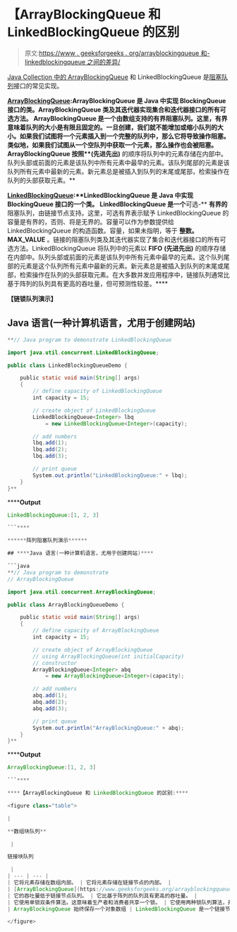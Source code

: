 # 【ArrayBlockingQueue 和 LinkedBlockingQueue 的区别

> 原文:[https://www . geeksforgeeks . org/arrayblockingqueue 和-linkedblockingqueue 之间的差异/](https://www.geeksforgeeks.org/difference-between-arrayblockingqueue-and-linkedblockingqueue/)

[Java Collection 中的 ArrayBlockingQueue](https://www.geeksforgeeks.org/arrayblockingqueue-class-in-java/) 和 LinkedBlockingQueue 是[阻塞队列](https://www.geeksforgeeks.org/blockingqueue-interface-in-java/)接口的常见实现。

[**ArrayBlockingQueue**](https://www.geeksforgeeks.org/arrayblockingqueue-class-in-java/)**:**ArrayBlockingQueue 是 Java 中实现 **BlockingQueue** 接口的类。ArrayBlockingQueue 类及其迭代器实现集合和迭代器接口的所有可选方法。 ArrayBlockingQueue 是一个由数组支持的有界阻塞队列。这里，有界意味着队列的大小是有限且固定的。一旦创建，我们就不能增加或缩小队列的大小。如果我们试图将一个元素插入到一个完整的队列中，那么它将导致操作阻塞。类似地，如果我们试图从一个空队列中获取一个元素，那么操作也会被阻塞。ArrayBlockingQueue 按照****(先进先出)** 的顺序将队列中的元素存储在内部中。队列头部或前面的元素是该队列中所有元素中最早的元素。该队列尾部的元素是该队列所有元素中最新的元素。新元素总是被插入到队列的末尾或尾部，检索操作在队列的头部获取元素。**

**[**LinkedBlockingQueue**](https://www.geeksforgeeks.org/linkedblockingqueue-class-in-java/#:~:text=LinkedBlockingQueue%20is%20an%20optionally%2Dbounded,to%20the%20constructor%20of%20LinkedBlockingQueue.):**LinkedBlockingQueue 是 Java 中实现 BlockingQueue 接口的一个类。** **LinkedBlockingQueue 是一个**可选-** **有界的** 阻塞队列，由链接节点支持。这里，可选有界表示赋予 LinkedBlockingQueue 的容量是有界的，否则、将是无界的。容量可以作为参数提供给 LinkedBlockingQueue 的构造函数。容量，如果未指明，等于 **整数。MAX_VALUE** 。链接的阻塞队列类及其迭代器实现了集合和迭代器接口的所有可选方法。LinkedBlockingQueue 将队列中的元素以 **FIFO** **(先进先出)** 的顺序存储在内部中。队列头部或前面的元素是该队列中所有元素中最早的元素。这个队列尾部的元素是这个队列所有元素中最新的元素。新元素总是被插入到队列的末尾或尾部，检索操作在队列的头部获取元素。在大多数并发应用程序中，链接队列通常比基于阵列的队列具有更高的吞吐量，但可预测性较差。****

******【链锁队列演示】******

## ****Java 语言(一种计算机语言，尤用于创建网站)****

```java
**// Java program to demonstrate LinkedBlockingQueue

import java.util.concurrent.LinkedBlockingQueue;

public class LinkedBlockingQueueDemo {

    public static void main(String[] args)
    {
        // define capacity of LinkedBlockingQueue
        int capacity = 15;

        // create object of LinkedBlockingQueue
        LinkedBlockingQueue<Integer> lbq
            = new LinkedBlockingQueue<Integer>(capacity);

        // add numbers
        lbq.add(1);
        lbq.add(2);
        lbq.add(3);

        // print queue
        System.out.println("LinkedBlockingQueue:" + lbq);
    }
}**
```

******Output**

```java
LinkedBlockingQueue:[1, 2, 3]

```**** 

******阵列阻塞队列演示******

## ****Java 语言(一种计算机语言，尤用于创建网站)****

```java
**// Java program to demonstrate
// ArrayBlockingQueue

import java.util.concurrent.ArrayBlockingQueue;

public class ArrayBlockingQueueDemo {

    public static void main(String[] args)
    {
        // define capacity of ArrayBlockingQueue
        int capacity = 15;

        // create object of ArrayBlockingQueue
        // using ArrayBlockingQueue(int initialCapacity)
        // constructor
        ArrayBlockingQueue<Integer> abq
            = new ArrayBlockingQueue<Integer>(capacity);

        // add numbers
        abq.add(1);
        abq.add(2);
        abq.add(3);

        // print queue
        System.out.println("ArrayBlockingQueue:" + abq);
    }
}**
```

******Output**

```java
ArrayBlockingQueue:[1, 2, 3]

```**** 

****【ArrayBlockingQueue 和 LinkedBlockingQueue 的区别:****

<figure class="table">

| 

**数组块队列**

 | 

链接块队列

 |
| --- | --- |
| 它将元素存储在数组内部。 | 它将元素存储在链接节点的内部。 |
| [ArrayBlockingQueue](https://www.geeksforgeeks.org/arrayblockingqueue-class-in-java/) 是有界的，这意味着大小在创建后永远不会改变。 | [LinkedBlockingQueue](https://www.geeksforgeeks.org/linkedblockingqueue-class-in-java/#:~:text=LinkedBlockingQueue%20is%20an%20optionally%2Dbounded,to%20the%20constructor%20of%20LinkedBlockingQueue.) 是可选有界的，这意味着如果需要，它可以可选地具有上限。如果没有指定上限，**整数。最大值**作为上限。 |
| 它的吞吐量低于链接节点队列。 | 它比基于阵列的队列具有更高的吞吐量。 |
| 它使用单锁双条件算法。这意味着生产者和消费者共享一个锁。 | 它使用两种锁队列算法，并且具有两种锁条件 putLock 和 takeLock，分别用于在队列中插入和移除元素。 |
| ArrayBlockingQueue 始终保存一个对象数组 | LinkedBlockingQueue 是一个链接节点，其对象包含三个对象字段。 |

</figure>